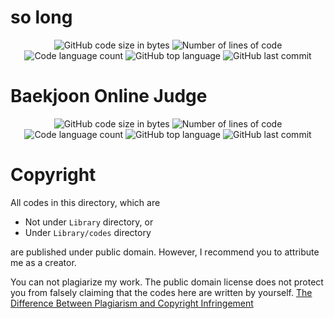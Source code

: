 # so long

<p align="center">
	<img alt="GitHub code size in bytes" src="https://img.shields.io/github/languages/code-size/juwkim/so_long?color=lightblue" />
	<img alt="Number of lines of code" src="https://img.shields.io/tokei/lines/github/juwkim/so_long?color=critical" />
	<img alt="Code language count" src="https://img.shields.io/github/languages/count/juwkim/so_long?color=yellow" />
	<img alt="GitHub top language" src="https://img.shields.io/github/languages/top/juwkim/so_long?color=blue" />
	<img alt="GitHub last commit" src="https://img.shields.io/github/last-commit/juwkim/so_long?color=green" />
</p>

# Baekjoon Online Judge

<p align="center">
	<img alt="GitHub code size in bytes" src="https://img.shields.io/github/languages/code-size/juwkim/boj?color=lightblue" />
	<img alt="Number of lines of code" src="https://img.shields.io/tokei/lines/github/juwkim/boj?color=critical" />
	<img alt="Code language count" src="https://img.shields.io/github/languages/count/juwkim/boj?color=yellow" />
	<img alt="GitHub top language" src="https://img.shields.io/github/languages/top/juwkim/boj?color=blue" />
	<img alt="GitHub last commit" src="https://img.shields.io/github/last-commit/juwkim/boj?color=green" />
</p>

# Copyright

All codes in this directory, which are
* Not under `Library` directory, or
* Under `Library/codes` directory

are published under public domain. However, I recommend you to attribute me as a creator.

You can not plagiarize my work. The public domain license does not protect you from falsely claiming that the codes here are written by yourself. [The Difference Between Plagiarism and Copyright Infringement](https://copyrightalliance.org/differences-copyright-infringement-plagiarism/)
